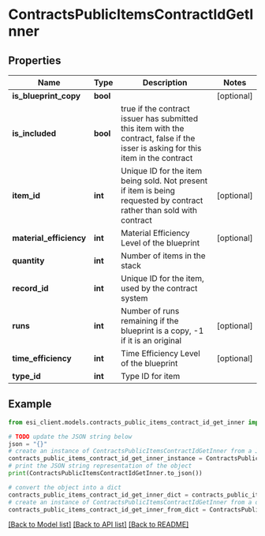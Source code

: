 # ContractsPublicItemsContractIdGetInner


## Properties

Name | Type | Description | Notes
------------ | ------------- | ------------- | -------------
**is_blueprint_copy** | **bool** |  | [optional] 
**is_included** | **bool** | true if the contract issuer has submitted this item with the contract, false if the isser is asking for this item in the contract | 
**item_id** | **int** | Unique ID for the item being sold. Not present if item is being requested by contract rather than sold with contract | [optional] 
**material_efficiency** | **int** | Material Efficiency Level of the blueprint | [optional] 
**quantity** | **int** | Number of items in the stack | 
**record_id** | **int** | Unique ID for the item, used by the contract system | 
**runs** | **int** | Number of runs remaining if the blueprint is a copy, -1 if it is an original | [optional] 
**time_efficiency** | **int** | Time Efficiency Level of the blueprint | [optional] 
**type_id** | **int** | Type ID for item | 

## Example

```python
from esi_client.models.contracts_public_items_contract_id_get_inner import ContractsPublicItemsContractIdGetInner

# TODO update the JSON string below
json = "{}"
# create an instance of ContractsPublicItemsContractIdGetInner from a JSON string
contracts_public_items_contract_id_get_inner_instance = ContractsPublicItemsContractIdGetInner.from_json(json)
# print the JSON string representation of the object
print(ContractsPublicItemsContractIdGetInner.to_json())

# convert the object into a dict
contracts_public_items_contract_id_get_inner_dict = contracts_public_items_contract_id_get_inner_instance.to_dict()
# create an instance of ContractsPublicItemsContractIdGetInner from a dict
contracts_public_items_contract_id_get_inner_from_dict = ContractsPublicItemsContractIdGetInner.from_dict(contracts_public_items_contract_id_get_inner_dict)
```
[[Back to Model list]](../README.md#documentation-for-models) [[Back to API list]](../README.md#documentation-for-api-endpoints) [[Back to README]](../README.md)


